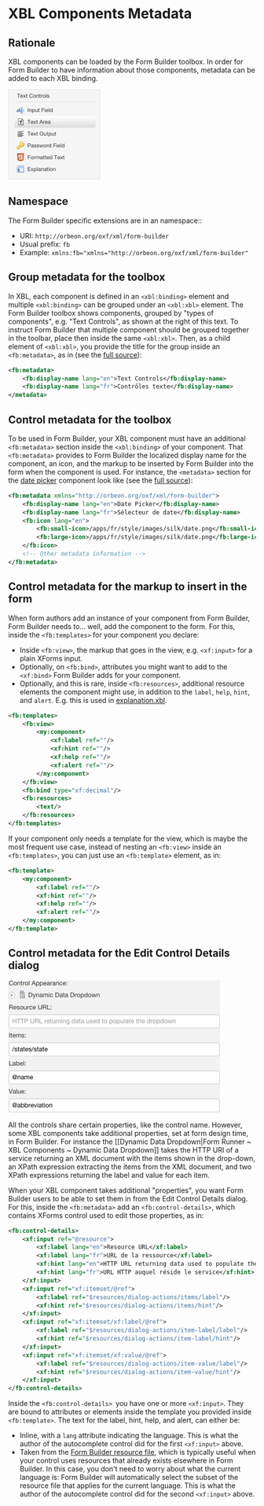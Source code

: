 # XBL Components Metadata

## Rationale

XBL components can be loaded by the Form Builder toolbox. In order for Form Builder to have information about those components, metadata can be added to each XBL binding.

![](images/fb-toolbox-text-controls.png)

## Namespace

The Form Builder specific extensions are in an namespace::

- URI: `http://orbeon.org/oxf/xml/form-builder`
- Usual prefix: `fb`
- Example: `xmlns:fb="xmlns="http://orbeon.org/oxf/xml/form-builder"`

## Group metadata for the toolbox

In XBL, each component is defined in an `<xbl:binding>` element and multiple `<xbl:binding>` can be grouped under an `<xbl:xbl>` element. The Form Builder toolbox shows components, grouped by "types of components", e.g. "Text Controls", as shown at the right of this text. To instruct Form Builder that multiple component should be grouped together in the toolbar, place then inside the same `<xbl:xbl>`. Then, as a child element of `<xbl:xbl>`, you provide the title for the group inside an `<fb:metadata>`, as in (see the [full source][1]):

```xml
<fb:metadata>
    <fb:display-name lang="en">Text Controls</fb:display-name>
    <fb:display-name lang="fr">Contrôles texte</fb:display-name>
</metadata>
```

## Control metadata for the toolbox

To be used in Form Builder, your XBL component must have an additional `<fb:metadata>` section inside the `<xbl:binding>` of your component. That `<fb:metadata>` provides to Form Builder the localized display name for the component, an icon, and the markup to be inserted by Form Builder into the form when the component is used. For instance, the `<metadata>` section for the [date picker][2] component look like (see the [full source][3]):

```xml
<fb:metadata xmlns="http://orbeon.org/oxf/xml/form-builder">
    <fb:display-name lang="en">Date Picker</fb:display-name>
    <fb:display-name lang="fr">Sélecteur de date</fb:display-name>
    <fb:icon lang="en">
        <fb:small-icon>/apps/fr/style/images/silk/date.png</fb:small-icon>
        <fb:large-icon>/apps/fr/style/images/silk/date.png</fb:large-icon>
    </fb:icon>
    <!-- Other metadata information -->
</fb:metadata>
```

## Control metadata for the markup to insert in the form

When form authors add an instance of your component from Form Builder, Form Builder needs to… well, add the component to the form. For this, inside the `<fb:templates>` for your component you declare:


- Inside `<fb:view>`, the markup that goes in the view, e.g. `<xf:input>` for a plain XForms input.
- Optionally, on `<fb:bind>`, attributes you might want to add to the `<xf:bind>` Form Builder adds for your component.
- Optionally, and this is rare, inside `<fb:resources>`, additional resource elements the component might use, in addition to the `label`, `help`, `hint`, and `alert`. E.g. this is used in [explanation.xbl](https://github.com/orbeon/orbeon-forms/blob/master/src/resources-packaged/xbl/orbeon/explanation/explanation.xbl).

```xml
<fb:templates>
    <fb:view>
        <my:component>
            <xf:label ref=""/>
            <xf:hint ref=""/>
            <xf:help ref=""/>
            <xf:alert ref=""/>
        </my:component>
    </fb:view>
    <fb:bind type="xf:decimal"/>
    <fb:resources>
        <text/>
    </fb:resources>
</fb:templates>
```

If your component only needs a template for the view, which is maybe the most frequent use case, instead of nesting an `<fb:view>` inside an `<fb:templates>`, you can just use an `<fb:template>` element, as in:

```xml
<fb:template>
    <my:component>
        <xf:label ref=""/>
        <xf:hint ref=""/>
        <xf:help ref=""/>
        <xf:alert ref=""/>
    </my:component>
</fb:template>
```

## Control metadata for the Edit Control Details dialog

![](images/fb-toolbox-fields.png)

All the controls share certain properties, like the control name. However, some XBL components take additional properties, set at form design time, in Form Builder. For instance the [[Dynamic Data Dropdown|Form Runner ~ XBL Components ~ Dynamic Data Dropdown]] takes the HTTP URI of a service returning an XML document with the items shown in the drop-down, an XPath expression extracting the items from the XML document, and two XPath expressions returning the label and value for each item.


When your XBL component takes additional "properties", you want Form Builder users to be able to set them in from the Edit Control Details dialog. For this, inside the `<fb:metadata>` add an `<fb:control-details>`, which contains XForms control used to edit those properties, as in:

```xml
<fb:control-details>
    <xf:input ref="@resource">
        <xf:label lang="en">Resource URL</xf:label>
        <xf:label lang="fr">URL de la ressource</xf:label>
        <xf:hint lang="en">HTTP URL returning data used to populate the dropdown</xf:hint>
        <xf:hint lang="fr">URL HTTP auquel réside le service</xf:hint>
    </xf:input>
    <xf:input ref="xf:itemset/@ref">
        <xf:label ref="$resources/dialog-actions/items/label"/>
        <xf:hint ref="$resources/dialog-actions/items/hint"/>
    </xf:input>
    <xf:input ref="xf:itemset/xf:label/@ref">
        <xf:label ref="$resources/dialog-actions/item-label/label"/>
        <xf:hint ref="$resources/dialog-actions/item-label/hint"/>
    </xf:input>
    <xf:input ref="xf:itemset/xf:value/@ref">
        <xf:label ref="$resources/dialog-actions/item-value/label"/>
        <xf:hint ref="$resources/dialog-actions/item-value/hint"/>
    </xf:input>
</fb:control-details>
```

Inside the `<fb:control-details> `you have one or more `<xf:input>`. They are bound to attributes or elements inside the template you provided inside `<fb:template>`. The text for the label, hint, help, and alert, can either be:

* Inline, with a `lang` attribute indicating the language. This is what the author of the autocomplete control did for the first `<xf:input>` above.
* Taken from the [Form Builder resource file][6], which is typically useful when your control uses resources that already exists elsewhere in Form Builder. In this case, you don't need to worry about what the current language is: Form Builder will automatically select the subset of the resource file that applies for the current language. This is what the author of the autocomplete control did for the second `<xf:input>` above.

[1]: https://github.com/orbeon/orbeon-forms/blob/master/src/resources/forms/orbeon/builder/xbl/text-controls.xbl
[2]: http://wiki.orbeon.com/forms/doc/developer-guide/xbl-components#TOC-Date-Picker
[3]: https://github.com/orbeon/orbeon-forms/blob/master/src/resources-packaged/xbl/orbeon/date-picker/date-picker.xbl
[6]: https://github.com/orbeon/orbeon-forms/blob/master/src/resources/forms/orbeon/builder/form/resources.xml